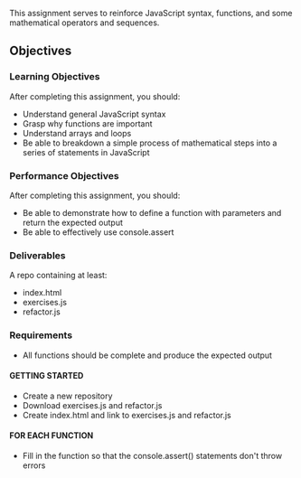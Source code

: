 This assignment serves to reinforce JavaScript syntax, functions, and some mathematical operators and sequences.

## Objectives

### Learning Objectives

After completing this assignment, you should:

* Understand general JavaScript syntax
* Grasp why functions are important
* Understand arrays and loops
* Be able to breakdown a simple process of mathematical steps into a series of statements in JavaScript

### Performance Objectives

After completing this assignment, you should:

* Be able to demonstrate how to define a function with parameters and return the expected output
* Be able to effectively use console.assert

### Deliverables

A repo containing at least:

* index.html
* exercises.js
* refactor.js

### Requirements

* All functions should be complete and produce the expected output

#### GETTING STARTED

* Create a new repository
* Download exercises.js and refactor.js
* Create index.html and link to exercises.js and refactor.js

#### FOR EACH FUNCTION

* Fill in the function so that the console.assert() statements don't throw errors
